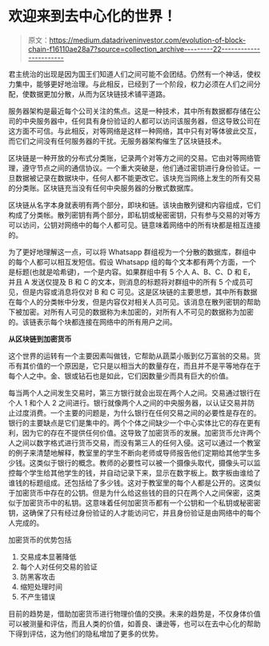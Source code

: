 # 欢迎来到去中心化的世界！

> 原文：<https://medium.datadriveninvestor.com/evolution-of-block-chain-f16110ae28a7?source=collection_archive---------22----------------------->

君主统治的出现是因为国王们知道人们之间可能不会团结。仍然有一个神话，使权力集中，能够更好地治理。与此相反，已经到了一个阶段，权力必须在人们之间分配，使数据更加分散，从而为区块链技术铺平道路。

服务器架构是最近每个公司关注的焦点。这是一种技术，其中所有数据都存储在公司的中央服务器中，任何具有身份验证的人都可以访问该服务器，但这导致公司在这方面不可信。与此相反，对等网络是这样一种网络，其中只有对等体彼此交互，而它们之间没有任何服务器的干扰。无服务器架构催生了区块链技术。

区块链是一种开放的分布式分类账，记录两个对等方之间的交易。它由对等网络管理，遵守节点之间的通信协议。一个重大突破是，他们通过密钥进行身份验证。一旦数据被记录在数据块中，任何人都不能更改它。该块充当网络上发生的所有交易的分类账。区块链充当没有任何中央服务器的分散式数据库。

区块链从名字本身就表明有两个部分，即块和链。该块由散列键和内容组成，它们构成了分类帐。散列密钥有两个部分，即私钥或秘密密钥，只有参与交易的对等方可以访问，公钥对网络中的每个人都可见。链意味着网络中的所有块都是相互连接的。

为了更好地理解这一点，可以将 Whatsapp 群组视为一个分散的数据库，群组中的每个人都可以相互发短信。假设 Whatsapp 组的每个文本都有两个方面，一个是标题(也就是哈希键)，一个是内容。如果群组中有 5 个人 A、B、C、D 和 E，并且 A 发送仅提及 B 和 C 的文本，则消息的标题将对群组中的所有 5 个成员可见，但是内容或消息将仅对 B 和 C 可见。这是区块链的主要思想，其中所有数据在每个人的分类帐中分发，但是内容仅对相关人员可见。该消息在散列密钥的帮助下被加密。对所有人可见的数据称为未加密的，对所有人不可见的数据称为加密的。该链表示每个块都连接在网络中的所有用户之间。

**从区块链到加密货币**

这个世界的运转有一个主要因素叫做钱，它帮助从蔬菜小贩到亿万富翁的交易。货币有其价值的一个原因是，它只是以相当大的数量存在，而且并不是平等地存在于每个人之中。金、银或钻石也是如此，它们因数量少而具有巨大的价值。

每当两个人之间发生交易时，第三方银行就会出现在两个人之间。交易通过银行在个人 1 和个人 2 之间进行。银行就像两个人之间的中央服务器，以认证交易并防止过度消费。一个主要的问题是，为什么银行在任何交易之间的必要性是存在的。银行的主要缺点是它们是集中的。两个个体之间缺少一个中心实体比它的存在更有利，因为它的存在不提供任何价值。这导致了加密货币的发展。加密货币允许两个人之间以数字格式进行货币交易，而没有第三人的任何入侵。这可以通过一个教室的例子来清楚地解释，教室里的学生不断向老师或导师报告他们定期给其他学生多少钱。这类似于银行的概念。教师的必要性可以被一个摄像头取代，摄像头可以监控每个学生给其他学生的钱，并自动记录下来，显示在数字板上。数字板由谁给了谁钱的标题组成。还包括给了多少钱。这对于教室里的每个人都是公开的。这类似于加密货币中存在的公钥。但是为什么给这些钱的目的只在两个人之间保密，这类似于加密货币中的私钥。这意味着任何加密货币都有一个公钥和一个私钥或秘密密钥，这确保了只有经过身份验证的人才能访问它，并且身份验证是由网络中的每个人完成的。

加密货币的优势包括

1.  交易成本显著降低
2.  每个人对任何交易的验证
3.  防黑客攻击
4.  缩短处理时间
5.  不产生错误

目前的趋势是，借助加密货币进行物理价值的交换。未来的趋势是，不仅身体价值可以被测量和评估，而且人类的价值，如善良、谦逊等，也可以在去中心化的帮助下得到评估，这为他们的隐私增加了更多的优势。
